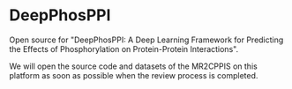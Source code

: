 # DeepPhosPPI
Open source for "DeepPhosPPI: A Deep Learning Framework for Predicting the Effects of Phosphorylation on Protein-Protein Interactions".

We will open the source code and datasets of the MR2CPPIS on this platform as soon as possible when the review process is completed.
